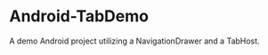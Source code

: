 Android-TabDemo
===============

A demo Android project utilizing a NavigationDrawer and a TabHost.
